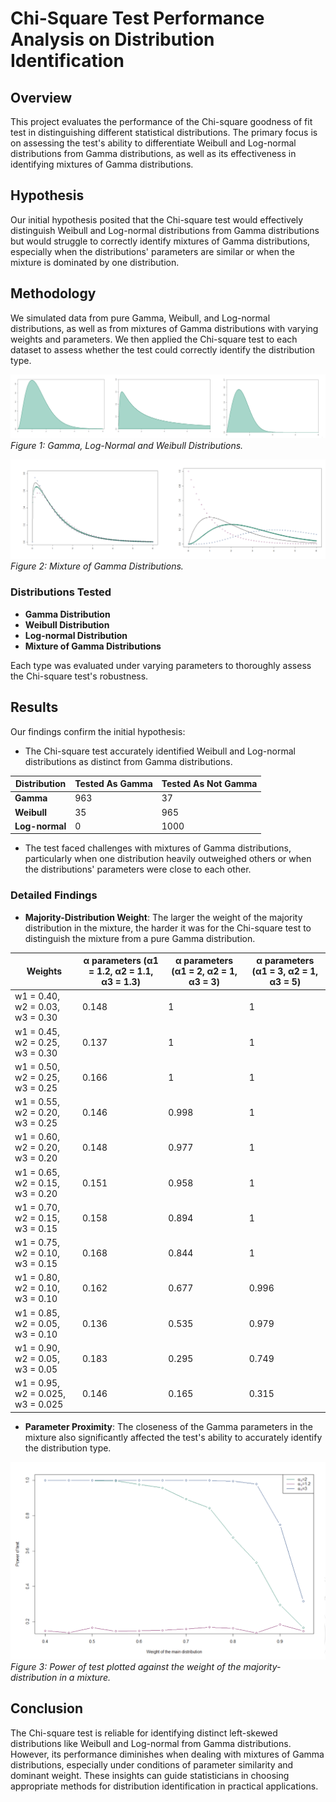 # Chi-Square Test Performance Analysis on Distribution Identification

## Overview

This project evaluates the performance of the Chi-square goodness of fit test in distinguishing different statistical distributions. The primary focus is on assessing the test's ability to differentiate Weibull and Log-normal distributions from Gamma distributions, as well as its effectiveness in identifying mixtures of Gamma distributions.

## Hypothesis

Our initial hypothesis posited that the Chi-square test would effectively distinguish Weibull and Log-normal distributions from Gamma distributions but would struggle to correctly identify mixtures of Gamma distributions, especially when the distributions' parameters are similar or when the mixture is dominated by one distribution.

## Methodology

We simulated data from pure Gamma, Weibull, and Log-normal distributions, as well as from mixtures of Gamma distributions with varying weights and parameters. We then applied the Chi-square test to each dataset to assess whether the test could correctly identify the distribution type.

![Distributions](./images/distributions.png)
*Figure 1: Gamma, Log-Normal and Weibull Distributions.*

![Distributions2](./images/mixture.png)
*Figure 2: Mixture of Gamma Distributions.*

### Distributions Tested

- **Gamma Distribution**
- **Weibull Distribution**
- **Log-normal Distribution**
- **Mixture of Gamma Distributions**

Each type was evaluated under varying parameters to thoroughly assess the Chi-square test's robustness.

## Results

Our findings confirm the initial hypothesis:
- The Chi-square test accurately identified Weibull and Log-normal distributions as distinct from Gamma distributions.

| Distribution  | Tested As Gamma | Tested As Not Gamma |
|---------------|-----------------|---------------------|
| **Gamma**     | 963             | 37                  |
| **Weibull**   | 35              | 965                 |
| **Log-normal**| 0               | 1000                |

- The test faced challenges with mixtures of Gamma distributions, particularly when one distribution heavily outweighed others or when the distributions' parameters were close to each other.

### Detailed Findings

- **Majority-Distribution Weight**: The larger the weight of the majority distribution in the mixture, the harder it was for the Chi-square test to distinguish the mixture from a pure Gamma distribution.


| Weights          | α parameters (α1 = 1.2, α2 = 1.1, α3 = 1.3) | α parameters (α1 = 2, α2 = 1, α3 = 3) | α parameters (α1 = 3, α2 = 1, α3 = 5) |
|------------------|---------------------------------------------|---------------------------------------|---------------------------------------|
| w1 = 0.40, w2 = 0.03, w3 = 0.30 | 0.148 | 1     | 1     |
| w1 = 0.45, w2 = 0.25, w3 = 0.30 | 0.137 | 1     | 1     |
| w1 = 0.50, w2 = 0.25, w3 = 0.25 | 0.166 | 1     | 1     |
| w1 = 0.55, w2 = 0.20, w3 = 0.25 | 0.146 | 0.998 | 1     |
| w1 = 0.60, w2 = 0.20, w3 = 0.20 | 0.148 | 0.977 | 1     |
| w1 = 0.65, w2 = 0.15, w3 = 0.20 | 0.151 | 0.958 | 1     |
| w1 = 0.70, w2 = 0.15, w3 = 0.15 | 0.158 | 0.894 | 1     |
| w1 = 0.75, w2 = 0.10, w3 = 0.15 | 0.168 | 0.844 | 1     |
| w1 = 0.80, w2 = 0.10, w3 = 0.10 | 0.162 | 0.677 | 0.996 |
| w1 = 0.85, w2 = 0.05, w3 = 0.10 | 0.136 | 0.535 | 0.979 |
| w1 = 0.90, w2 = 0.05, w3 = 0.05 | 0.183 | 0.295 | 0.749 |
| w1 = 0.95, w2 = 0.025, w3 = 0.025| 0.146 | 0.165 | 0.315 |

- **Parameter Proximity**: The closeness of the Gamma parameters in the mixture also significantly affected the test's ability to accurately identify the distribution type.

![Results](./images/result.png)
*Figure 3: Power of test plotted against the weight of the majority-distribution in a mixture.*

## Conclusion

The Chi-square test is reliable for identifying distinct left-skewed distributions like Weibull and Log-normal from Gamma distributions. However, its performance diminishes when dealing with mixtures of Gamma distributions, especially under conditions of parameter similarity and dominant weight. These insights can guide statisticians in choosing appropriate methods for distribution identification in practical applications.



